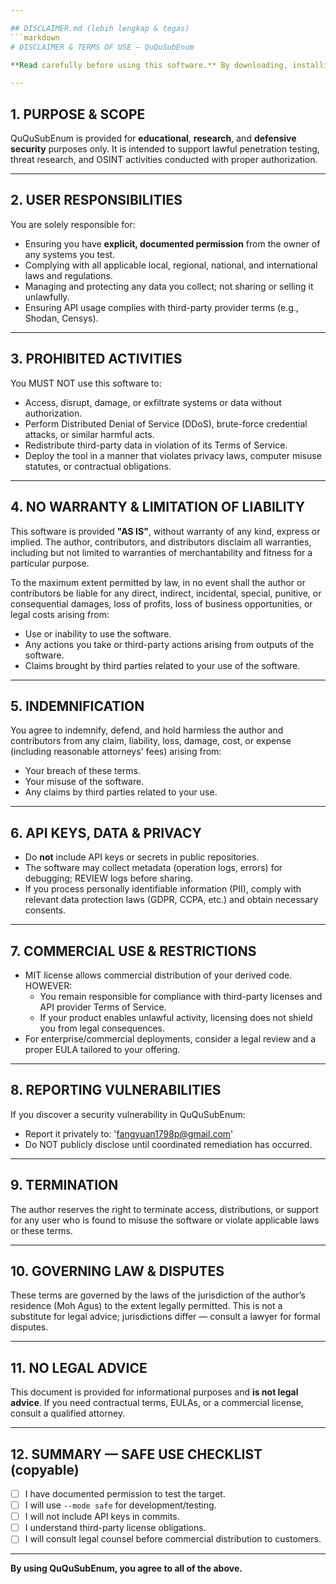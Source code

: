 ```yaml
---

## DISCLAIMER.md (lebih lengkap & tegas)
```markdown
# DISCLAIMER & TERMS OF USE — QuQuSubEnum

**Read carefully before using this software.** By downloading, installing, or using QuQuSubEnum, you accept these terms.

---
```


## 1. PURPOSE & SCOPE
QuQuSubEnum is provided for **educational**, **research**, and **defensive security** purposes only. It is intended to support lawful penetration testing, threat research, and OSINT activities conducted with proper authorization.

---

## 2. USER RESPONSIBILITIES
You are solely responsible for:
- Ensuring you have **explicit, documented permission** from the owner of any systems you test.
- Complying with all applicable local, regional, national, and international laws and regulations.
- Managing and protecting any data you collect; not sharing or selling it unlawfully.
- Ensuring API usage complies with third-party provider terms (e.g., Shodan, Censys).

---

## 3. PROHIBITED ACTIVITIES
You MUST NOT use this software to:
- Access, disrupt, damage, or exfiltrate systems or data without authorization.
- Perform Distributed Denial of Service (DDoS), brute-force credential attacks, or similar harmful acts.
- Redistribute third-party data in violation of its Terms of Service.
- Deploy the tool in a manner that violates privacy laws, computer misuse statutes, or contractual obligations.

---

## 4. NO WARRANTY & LIMITATION OF LIABILITY
This software is provided **"AS IS"**, without warranty of any kind, express or implied. The author, contributors, and distributors disclaim all warranties, including but not limited to warranties of merchantability and fitness for a particular purpose.

To the maximum extent permitted by law, in no event shall the author or contributors be liable for any direct, indirect, incidental, special, punitive, or consequential damages, loss of profits, loss of business opportunities, or legal costs arising from:
- Use or inability to use the software.
- Any actions you take or third-party actions arising from outputs of the software.
- Claims brought by third parties related to your use of the software.

---

## 5. INDEMNIFICATION
You agree to indemnify, defend, and hold harmless the author and contributors from any claim, liability, loss, damage, cost, or expense (including reasonable attorneys' fees) arising from:
- Your breach of these terms.
- Your misuse of the software.
- Any claims by third parties related to your use.

---

## 6. API KEYS, DATA & PRIVACY
- Do **not** include API keys or secrets in public repositories.
- The software may collect metadata (operation logs, errors) for debugging; REVIEW logs before sharing.
- If you process personally identifiable information (PII), comply with relevant data protection laws (GDPR, CCPA, etc.) and obtain necessary consents.

---

## 7. COMMERCIAL USE & RESTRICTIONS
- MIT license allows commercial distribution of your derived code. HOWEVER:
  - You remain responsible for compliance with third-party licenses and API provider Terms of Service.
  - If your product enables unlawful activity, licensing does not shield you from legal consequences.
- For enterprise/commercial deployments, consider a legal review and a proper EULA tailored to your offering.

---

## 8. REPORTING VULNERABILITIES
If you discover a security vulnerability in QuQuSubEnum:
- Report it privately to: 'fangyuan1798p@gmail.com'
- Do NOT publicly disclose until coordinated remediation has occurred.

---

## 9. TERMINATION
The author reserves the right to terminate access, distributions, or support for any user who is found to misuse the software or violate applicable laws or these terms.

---

## 10. GOVERNING LAW & DISPUTES
These terms are governed by the laws of the jurisdiction of the author’s residence (Moh Agus) to the extent legally permitted. This is not a substitute for legal advice; jurisdictions differ — consult a lawyer for formal disputes.

---

## 11. NO LEGAL ADVICE
This document is provided for informational purposes and **is not legal advice**. If you need contractual terms, EULAs, or a commercial license, consult a qualified attorney.

---

## 12. SUMMARY — SAFE USE CHECKLIST (copyable)
- [ ] I have documented permission to test the target.
- [ ] I will use `--mode safe` for development/testing.
- [ ] I will not include API keys in commits.
- [ ] I understand third-party license obligations.
- [ ] I will consult legal counsel before commercial distribution to customers.

---

**By using QuQuSubEnum, you agree to all of the above.**
